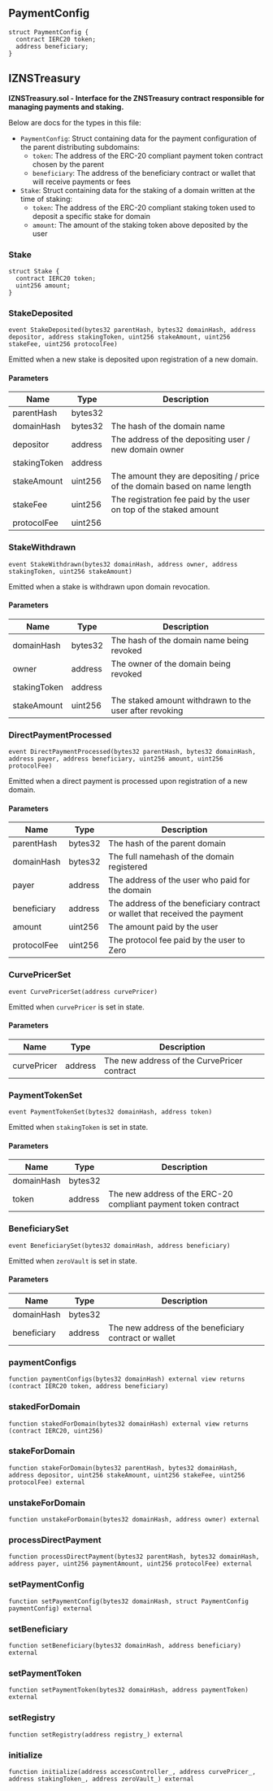 ## PaymentConfig

```solidity
struct PaymentConfig {
  contract IERC20 token;
  address beneficiary;
}
```

## IZNSTreasury

**IZNSTreasury.sol - Interface for the ZNSTreasury contract responsible for managing payments and staking.**

Below are docs for the types in this file:
 - `PaymentConfig`: Struct containing data for the payment configuration of the parent distributing subdomains:
     + `token`: The address of the ERC-20 compliant payment token contract chosen by the parent
     + `beneficiary`: The address of the beneficiary contract or wallet that will receive payments or fees
 - `Stake`: Struct containing data for the staking of a domain written at the time of staking:
     + `token`: The address of the ERC-20 compliant staking token used to deposit a specific stake for domain
     + `amount`: The amount of the staking token above deposited by the user

### Stake

```solidity
struct Stake {
  contract IERC20 token;
  uint256 amount;
}
```

### StakeDeposited

```solidity
event StakeDeposited(bytes32 parentHash, bytes32 domainHash, address depositor, address stakingToken, uint256 stakeAmount, uint256 stakeFee, uint256 protocolFee)
```

Emitted when a new stake is deposited upon registration of a new domain.

#### Parameters

| Name | Type | Description |
| ---- | ---- | ----------- |
| parentHash | bytes32 |  |
| domainHash | bytes32 | The hash of the domain name |
| depositor | address | The address of the depositing user / new domain owner |
| stakingToken | address |  |
| stakeAmount | uint256 | The amount they are depositing / price of the domain based on name length |
| stakeFee | uint256 | The registration fee paid by the user on top of the staked amount |
| protocolFee | uint256 |  |

### StakeWithdrawn

```solidity
event StakeWithdrawn(bytes32 domainHash, address owner, address stakingToken, uint256 stakeAmount)
```

Emitted when a stake is withdrawn upon domain revocation.

#### Parameters

| Name | Type | Description |
| ---- | ---- | ----------- |
| domainHash | bytes32 | The hash of the domain name being revoked |
| owner | address | The owner of the domain being revoked |
| stakingToken | address |  |
| stakeAmount | uint256 | The staked amount withdrawn to the user after revoking |

### DirectPaymentProcessed

```solidity
event DirectPaymentProcessed(bytes32 parentHash, bytes32 domainHash, address payer, address beneficiary, uint256 amount, uint256 protocolFee)
```

Emitted when a direct payment is processed upon registration of a new domain.

#### Parameters

| Name | Type | Description |
| ---- | ---- | ----------- |
| parentHash | bytes32 | The hash of the parent domain |
| domainHash | bytes32 | The full namehash of the domain registered |
| payer | address | The address of the user who paid for the domain |
| beneficiary | address | The address of the beneficiary contract or wallet that received the payment |
| amount | uint256 | The amount paid by the user |
| protocolFee | uint256 | The protocol fee paid by the user to Zero |

### CurvePricerSet

```solidity
event CurvePricerSet(address curvePricer)
```

Emitted when `curvePricer` is set in state.

#### Parameters

| Name | Type | Description |
| ---- | ---- | ----------- |
| curvePricer | address | The new address of the CurvePricer contract |

### PaymentTokenSet

```solidity
event PaymentTokenSet(bytes32 domainHash, address token)
```

Emitted when `stakingToken` is set in state.

#### Parameters

| Name | Type | Description |
| ---- | ---- | ----------- |
| domainHash | bytes32 |  |
| token | address | The new address of the ERC-20 compliant payment token contract |

### BeneficiarySet

```solidity
event BeneficiarySet(bytes32 domainHash, address beneficiary)
```

Emitted when `zeroVault` is set in state.

#### Parameters

| Name | Type | Description |
| ---- | ---- | ----------- |
| domainHash | bytes32 |  |
| beneficiary | address | The new address of the beneficiary contract or wallet |

### paymentConfigs

```solidity
function paymentConfigs(bytes32 domainHash) external view returns (contract IERC20 token, address beneficiary)
```

### stakedForDomain

```solidity
function stakedForDomain(bytes32 domainHash) external view returns (contract IERC20, uint256)
```

### stakeForDomain

```solidity
function stakeForDomain(bytes32 parentHash, bytes32 domainHash, address depositor, uint256 stakeAmount, uint256 stakeFee, uint256 protocolFee) external
```

### unstakeForDomain

```solidity
function unstakeForDomain(bytes32 domainHash, address owner) external
```

### processDirectPayment

```solidity
function processDirectPayment(bytes32 parentHash, bytes32 domainHash, address payer, uint256 paymentAmount, uint256 protocolFee) external
```

### setPaymentConfig

```solidity
function setPaymentConfig(bytes32 domainHash, struct PaymentConfig paymentConfig) external
```

### setBeneficiary

```solidity
function setBeneficiary(bytes32 domainHash, address beneficiary) external
```

### setPaymentToken

```solidity
function setPaymentToken(bytes32 domainHash, address paymentToken) external
```

### setRegistry

```solidity
function setRegistry(address registry_) external
```

### initialize

```solidity
function initialize(address accessController_, address curvePricer_, address stakingToken_, address zeroVault_) external
```

